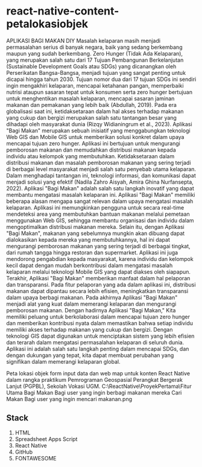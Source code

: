 # react-native-content-petalokasiobjek

APLIKASI BAGI MAKAN DIY
Masalah kelaparan masih menjadi permasalahan serius di banyak negara, baik yang sedang berkembang maupun yang sudah berkembang. Zero Hunger (Tidak Ada Kelaparan), yang merupakan salah satu dari 17 Tujuan Pembangunan Berkelanjutan (Sustainable Development Goals atau SDGs) yang dicanangkan oleh Perserikatan Bangsa-Bangsa, menjadi tujuan yang sangat penting untuk dicapai hingga tahun 2030. Tujuan nomor dua dari 17 tujuan SDGs ini sendiri ingin mengakhiri kelaparan, mencapai ketahanan pangan, memperbaiki nutrisi ataupun sasaran tepat untuk konsumen serta zero hunger bertujuan untuk menghentikan masalah kelaparan, mencapai sasaran jaminan makanan dan pemakanan yang lebih baik (Abdullah, 2019). 
Pada era globalisasi saat ini, ketidaksetaraan dalam hal akses terhadap makanan yang cukup dan bergizi merupakan salah satu tantangan besar yang dihadapi oleh masyarakat dunia (Rizqy Widianingrum et al., 2023). Aplikasi "Bagi Makan" merupakan sebuah inisiatif yang menggabungkan teknologi Web GIS  dan Mobile GIS untuk memberikan solusi konkret dalam upaya mencapai tujuan zero hunger. Aplikasi ini bertujuan untuk mengurangi pemborosan makanan dan memudahkan distribusi makanan kepada individu atau kelompok yang membutuhkan. Ketidaksetaraan dalam distribusi makanan dan masalah pemborosan makanan yang sering terjadi di berbagai level masyarakat menjadi salah satu penyebab utama kelaparan. Dalam menghadapi tantangan ini, teknologi informasi, dan komunikasi dapat menjadi solusi yang efektif (Nadila Zahro Aisyah, Amira Ghina Nurfansepta, 2022). Aplikasi "Bagi Makan" adalah salah satu langkah inovatif yang dapat membantu mengatasi masalah kelaparan ini. 
Aplikasi "Bagi Makan" memiliki beberapa alasan mengapa sangat relevan dalam upaya mengatasi masalah kelaparan. Aplikasi ini memungkinkan pengguna untuk secara real-time mendeteksi area yang membutuhkan bantuan makanan melalui pemetaan menggunakan Web GIS, sehingga membantu organisasi dan individu dalam mengoptimalkan distribusi makanan mereka. Selain itu, dengan Aplikasi "Bagi Makan", makanan yang sebelumnya mungkin akan dibuang dapat dialokasikan kepada mereka yang membutuhkannya, hal ini dapat mengurangi pemborosan makanan yang sering terjadi di berbagai tingkat, dari rumah tangga hingga restoran dan supermarket.
Aplikasi ini juga mendorong pengabdian kepada masyarakat, karena individu dan kelompok kecil dapat dengan mudah berkontribusi dalam mengatasi masalah kelaparan melalui teknologi Mobile GIS yang dapat diakses oleh siapapun. Terakhir, Aplikasi "Bagi Makan" memberikan manfaat dalam hal pelaporan dan transparansi. Pada fitur pelaporan yang ada dalam aplikasi ini, distribusi makanan dapat dipantau secara lebih efisien, meningkatkan transparansi dalam upaya berbagi makanan. Pada akhirnya Aplikasi "Bagi Makan" menjadi alat yang kuat dalam memerangi kelaparan dan mengurangi pemborosan makanan.
Dengan hadirnya Aplikasi "Bagi Makan," Kita memiliki peluang untuk berkolaborasi dalam mencapai tujuan zero hunger dan memberikan kontribusi nyata dalam memastikan bahwa setiap individu memiliki akses terhadap makanan yang cukup dan bergizi. Dengan teknologi GIS dapat digunakan untuk menciptakan sistem yang lebih efisien dan terarah dalam mengatasi permasalahan kelaparan di seluruh dunia. Aplikasi ini adalah salah satu langkah penting dalam mencapai SDGs, dan dengan dukungan yang tepat, kita dapat membuat perubahan yang signifikan dalam memerangi kelaparan global.

Peta lokasi objek form input data dan web map untuk konten React Native dalam rangka praktikum Pemrograman Geospasial Perangkat Bergerak Lanjut (PGPBL), Sekolah Vokasi UGM.
C:\ReactNative\ProyekPertama\Fitur Utama  Bagi Makan Bagi user yang ingin berbagi makanan mereka Cari Makan Bagi user yang ingin mencari makanan.png

## Stack
1. HTML
2. Spreadsheet Apps Script
3. React Native
4. GitHub
5. FONTAWESOME